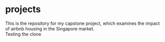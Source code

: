 # projects
This is the repository for my capstone project, which examines the impact of airbnb housing in the Singapore market.  
Testing the clone
